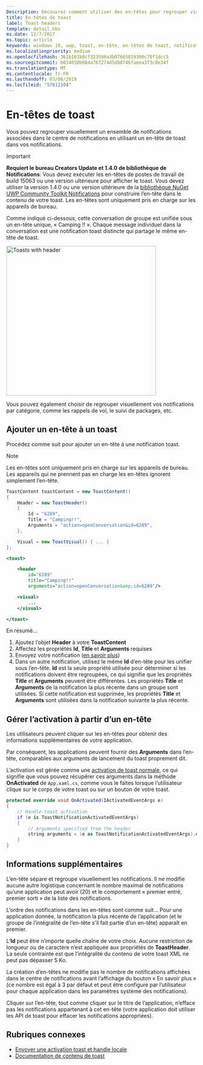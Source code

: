 ```yaml
---
Description: Découvrez comment utiliser des en-têtes pour regrouper visuellement vos notifications toast dans le centre de maintenance.
title: En-têtes de toast
label: Toast headers
template: detail.hbs
ms.date: 12/7/2017
ms.topic: article
keywords: windows 10, uwp, toast, en-tête, en-têtes de toast, notification, regrouper les toasts, centre de notifications
ms.localizationpriority: medium
ms.openlocfilehash: 361b161b8cf323596a3b07665819300c78f1dcc5
ms.sourcegitcommit: b034650b684a767274d5d88746faeea373c8e34f
ms.translationtype: MT
ms.contentlocale: fr-FR
ms.lasthandoff: 03/06/2019
ms.locfileid: "57612104"
---
```

# <a name="toast-headers"></a>En-têtes de toast

Vous pouvez regrouper visuellement un ensemble de notifications associées dans le centre de notifications en utilisant un en-tête de toast dans vos notifications.

> [!IMPORTANT]
> **Requiert le bureau Creators Update et 1.4.0 de bibliothèque de Notifications**: Vous devez exécuter les en-têtes de postes de travail de build 15063 ou une version ultérieure pour afficher le toast. Vous devez utiliser la version 1.4.0 ou une version ultérieure de la [bibliothèque NuGet UWP Community Toolkit Notifications](https://www.nuget.org/packages/Microsoft.Toolkit.Uwp.Notifications/) pour construire l’en-tête dans le contenu de votre toast. Les en-têtes sont uniquement pris en charge sur les appareils de bureau.

Comme indiqué ci-dessous, cette conversation de groupe est unifiée sous un en-tête unique, « Camping !! ». Chaque message individuel dans la conversation est une notification toast distincte qui partage le même en-tête de toast.

<img alt="Toasts with header" src="images/toast-headers-action-center.png" width="396"/>

Vous pouvez également choisir de regrouper visuellement vos notifications par catégorie, comme les rappels de vol, le suivi de packages, etc.

## <a name="add-a-header-to-a-toast"></a>Ajouter un en-tête à un toast

Procédez comme suit pour ajouter un en-tête à une notification toast.

> [!NOTE]
> Les en-têtes sont uniquement pris en charge sur les appareils de bureau. Les appareils qui ne prennent pas en charge les en-têtes ignorent simplement l’en-tête.

```csharp
ToastContent toastContent = new ToastContent()
{
    Header = new ToastHeader()
    {
        Id = "6289",
        Title = "Camping!!",
        Arguments = "action=openConversation&id=6289",
    },

    Visual = new ToastVisual() { ... }
};
```

```xml
<toast>

    <header
        id="6289"
        title="Camping!!"
        arguments="action=openConversation&amp;id=6289"/>

    <visual>
        ...
    </visual>

</toast>
```

En résumé...

1. Ajoutez l’objet **Header** à votre **ToastContent**
2. Affectez les propriétés **Id**, **Title** et **Arguments** requises
3. Envoyez votre notification ([en savoir plus](send-local-toast.md))
4. Dans un autre notification, utilisez le même **Id** d’en-tête pour les unifier sous l’en-tête. **Id** est la seule propriété utilisée pour déterminer si les notifications doivent être regroupées, ce qui signifie que les propriétés **Title** et **Arguments** peuvent être différentes. Les propriétés **Title** et **Arguments** de la notification la plus récente dans un groupe sont utilisées. Si cette notification est supprimée, les propriétés **Title** et **Arguments** sont utilisées dans la notification suivante la plus récente.


## <a name="handle-activation-from-a-header"></a>Gérer l’activation à partir d’un en-tête

Les utilisateurs peuvent cliquer sur les en-têtes pour obtenir des informations supplémentaires de votre application.

Par conséquent, les applications peuvent fournir des **Arguments** dans l’en-tête, comparables aux arguments de lancement du toast proprement dit.

L’activation est gérée comme une [activation de toast normale](send-local-toast.md#handling-activation-1), ce qui signifie que vous pouvez récupérer ces arguments dans la méthode **OnActivated** de `App.xaml.cs`, comme vous le faites lorsque l’utilisateur clique sur le corps de votre toast ou sur un bouton de votre toast.

```csharp
protected override void OnActivated(IActivatedEventArgs e)
{
    // Handle toast activation
    if (e is ToastNotificationActivatedEventArgs)
    {
        // Arguments specified from the header
        string arguments = (e as ToastNotificationActivatedEventArgs).Argument;
    }
}
```


## <a name="additional-info"></a>Informations supplémentaires

L’en-tête sépare et regroupe visuellement les notifications. Il ne modifie aucune autre logistique concernant le nombre maximal de notifications qu’une application peut avoir (20) et le comportement « premier entré, premier sorti » de la liste des notifications.

L’ordre des notifications dans les en-têtes sont comme suit... Pour une application donnée, la notification la plus récente de l’application (et le groupe de l’intégralité de l’en-tête s’il fait partie d’un en-tête) apparaît en premier.

L’**Id** peut être n’importe quelle chaîne de votre choix. Aucune restriction de longueur ou de caractère n’est appliquée aux propriétés de **ToastHeader**. La seule contrainte est que l’intégralité du contenu de votre toast XML ne peut pas dépasser 5 Ko.

La création d’en-têtes ne modifie pas le nombre de notifications affichées dans le centre de notifications avant l’affichage du bouton « En savoir plus » (ce nombre est égal à 3 par défaut et peut être configuré par l’utilisateur pour chaque application dans les paramètres système des notifications).

Cliquer sur l’en-tête, tout comme cliquer sur le titre de l’application, n’efface pas les notifications appartenant à cet en-tête (votre application doit utiliser les API de toast pour effacer les notifications appropriées).


## <a name="related-topics"></a>Rubriques connexes

- [Envoyer une activation toast et handle locale](send-local-toast.md)
- [Documentation de contenu de toast](adaptive-interactive-toasts.md)